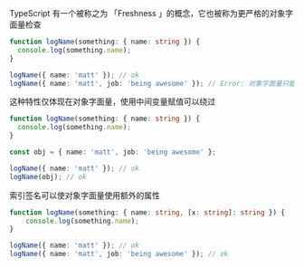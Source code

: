 TypeScript 有一个被称之为 「Freshness 」的概念，它也被称为更严格的对象字面量检查

```ts
function logName(something: { name: string }) {
  console.log(something.name);
}

logName({ name: 'matt' }); // ok
logName({ name: 'matt', job: 'being awesome' }); // Error: 对象字面量只能指定已知属性，`job` 属性在这里并不存在。
```

这种特性仅体现在对象字面量，使用中间变量赋值可以绕过

```ts
function logName(something: { name: string }) {
  console.log(something.name);
}

const obj = { name: 'matt', job: 'being awesome' };

logName({ name: 'matt' }); // ok
logName(obj); // ok
```

索引签名可以使对象字面量使用额外的属性

```ts
function logName(something: { name: string, [x: string]: string }) {
    console.log(something.name);
}

logName({ name: 'matt' }); // ok
logName({ name: 'matt', job: 'being awesome' }); // ok
```